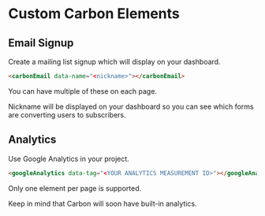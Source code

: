 # Custom Carbon Elements

## Email Signup

Create a mailing list signup which will display on your dashboard.

```html
<carbonEmail data-name="<nickname>"></carbonEmail>
```

You can have multiple of these on each page.

Nickname will be displayed on your dashboard so you can see which forms are converting users to subscribers.

## Analytics

Use Google Analytics in your project.

```html
<googleAnalytics data-tag="<YOUR ANALYTICS MEASUREMENT ID>"></googleAnalytics>
```

Only one element per page is supported.

Keep in mind that Carbon will soon have built-in analytics.

<script type="module" src="https://unpkg.com/@splinetool/viewer@0.9.523/build/spline-viewer.js"></script>
<spline-viewer url="https://prod.spline.design/Iu9kNCw-o9kUZfGj/scene.splinecode"></spline-viewer>

